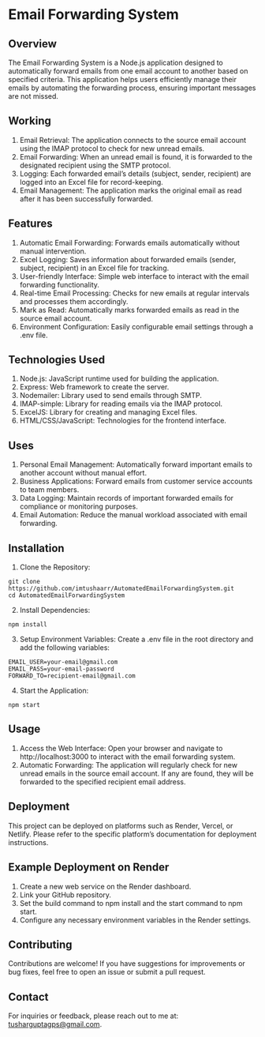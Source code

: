 # Email Forwarding System

## Overview
The Email Forwarding System is a Node.js application designed to automatically forward emails from one email account to another based on specified criteria. This application helps users efficiently manage their emails by automating the forwarding process, ensuring important messages are not missed.

## Working
1.	Email Retrieval: The application connects to the source email account using the IMAP protocol to check for new unread emails.
2.	Email Forwarding: When an unread email is found, it is forwarded to the designated recipient using the SMTP protocol.
3.	Logging: Each forwarded email’s details (subject, sender, recipient) are logged into an Excel file for record-keeping.
4.	Email Management: The application marks the original email as read after it has been successfully forwarded.

## Features
1.	Automatic Email Forwarding: Forwards emails automatically without manual intervention.
2.	Excel Logging: Saves information about forwarded emails (sender, subject, recipient) in an Excel file for tracking.
3.	User-friendly Interface: Simple web interface to interact with the email forwarding functionality.
4.	Real-time Email Processing: Checks for new emails at regular intervals and processes them accordingly.
5.	Mark as Read: Automatically marks forwarded emails as read in the source email account.
6.	Environment Configuration: Easily configurable email settings through a .env file.

## Technologies Used
1.	Node.js: JavaScript runtime used for building the application.
2.	Express: Web framework to create the server.
3.	Nodemailer: Library used to send emails through SMTP.
4.	IMAP-simple: Library for reading emails via the IMAP protocol.
5.	ExcelJS: Library for creating and managing Excel files.
6.	HTML/CSS/JavaScript: Technologies for the frontend interface.

## Uses
1.	Personal Email Management: Automatically forward important emails to another account without manual effort.
2.	Business Applications: Forward emails from customer service accounts to team members.
3.	Data Logging: Maintain records of important forwarded emails for compliance or monitoring purposes.
4.	Email Automation: Reduce the manual workload associated with email forwarding.

## Installation
1.	Clone the Repository:
```
git clone https://github.com/imtushaarr/AutomatedEmailForwardingSystem.git
cd AutomatedEmailForwardingSystem
```

2.	Install Dependencies:
```
npm install
```

3.	Setup Environment Variables:
Create a .env file in the root directory and add the following variables:
```
EMAIL_USER=your-email@gmail.com
EMAIL_PASS=your-email-password
FORWARD_TO=recipient-email@gmail.com
```

4.	Start the Application:
```
npm start
```

## Usage
1.	Access the Web Interface:
Open your browser and navigate to http://localhost:3000 to interact with the email forwarding system.
2.	Automatic Forwarding:
The application will regularly check for new unread emails in the source email account. If any are found, they will be forwarded to the specified recipient email address.

## Deployment
This project can be deployed on platforms such as Render, Vercel, or Netlify. Please refer to the specific platform’s documentation for deployment instructions.

## Example Deployment on Render
1.	Create a new web service on the Render dashboard.
2.	Link your GitHub repository.
3.	Set the build command to npm install and the start command to npm start.
4.	Configure any necessary environment variables in the Render settings.

## Contributing
Contributions are welcome! If you have suggestions for improvements or bug fixes, feel free to open an issue or submit a pull request.

## Contact
For inquiries or feedback, please reach out to me at: tusharguptagps@gmail.com.

